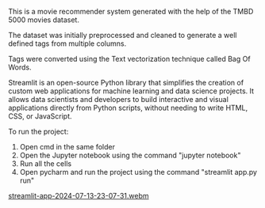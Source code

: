This is a movie recommender system generated with the help of the TMBD 5000 movies dataset.

The dataset was initially preprocessed and cleaned to generate a well defined tags from multiple columns.

Tags were converted using the Text vectorization technique called Bag Of Words.

Streamlit is an open-source Python library that simplifies the creation of custom web applications for machine learning and data science projects. It allows data scientists and developers to build interactive and visual applications directly from Python scripts, without needing to write HTML, CSS, or JavaScript.

To run the project:
1. Open cmd in the same folder
2. Open the Jupyter notebook using the command "jupyter notebook"
3. Run all the cells
4. Open pycharm and run the project using the command "streamlit app.py run"

[streamlit-app-2024-07-13-23-07-31.webm](https://github.com/user-attachments/assets/95b48614-139b-4f43-aa0d-06aa91a541a8)

